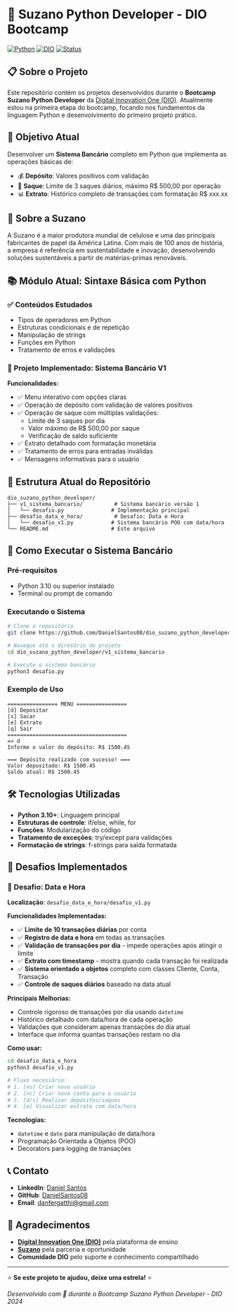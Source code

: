 # 🐍 Suzano Python Developer - DIO Bootcamp

[![Python](https://img.shields.io/badge/Python-3.10+-blue.svg)](https://www.python.org/downloads/)
[![DIO](https://img.shields.io/badge/DIO-Bootcamp-orange.svg)](https://www.dio.me/bootcamp/suzano-python-developer)
[![Status](https://img.shields.io/badge/Status-Em%20Desenvolvimento-yellow.svg)]()

## 📋 Sobre o Projeto

Este repositório contém os projetos desenvolvidos durante o **Bootcamp Suzano Python Developer** da [Digital Innovation One (DIO)](https://www.dio.me/). Atualmente estou na primeira etapa do bootcamp, focando nos fundamentos da linguagem Python e desenvolvimento do primeiro projeto prático.

## 🎯 Objetivo Atual

Desenvolver um **Sistema Bancário** completo em Python que implementa as operações básicas de:
- 💰 **Depósito**: Valores positivos com validação
- 💸 **Saque**: Limite de 3 saques diários, máximo R$ 500,00 por operação
- 📊 **Extrato**: Histórico completo de transações com formatação R$ xxx.xx

## 🏢 Sobre a Suzano

A Suzano é a maior produtora mundial de celulose e uma das principais fabricantes de papel da América Latina. Com mais de 100 anos de história, a empresa é referência em sustentabilidade e inovação, desenvolvendo soluções sustentáveis a partir de matérias-primas renováveis.

## 📚 Módulo Atual: Sintaxe Básica com Python

### ✅ Conteúdos Estudados
- Tipos de operadores em Python
- Estruturas condicionais e de repetição
- Manipulação de strings
- Funções em Python
- Tratamento de erros e validações

### 🎯 Projeto Implementado: Sistema Bancário V1

**Funcionalidades:**
- ✅ Menu interativo com opções claras
- ✅ Operação de depósito com validação de valores positivos
- ✅ Operação de saque com múltiplas validações:
  - Limite de 3 saques por dia
  - Valor máximo de R$ 500,00 por saque
  - Verificação de saldo suficiente
- ✅ Extrato detalhado com formatação monetária
- ✅ Tratamento de erros para entradas inválidas
- ✅ Mensagens informativas para o usuário

## 📁 Estrutura Atual do Repositório

```
dio_suzano_python_developer/
├── v1_sistema_bancario/          # Sistema bancário versão 1
│   └── desafio.py               # Implementação principal
├── desafio_data_e_hora/          # Desafio: Data e Hora
│   └── desafio_v1.py            # Sistema bancário POO com data/hora
└── README.md                    # Este arquivo
```

## 🚀 Como Executar o Sistema Bancário

### Pré-requisitos
- Python 3.10 ou superior instalado
- Terminal ou prompt de comando

### Executando o Sistema
```bash
# Clone o repositório
git clone https://github.com/DanielSantos08/dio_suzano_python_developer.git

# Navegue até o diretório do projeto
cd dio_suzano_python_developer/v1_sistema_bancario

# Execute o sistema bancário
python3 desafio.py
```

### Exemplo de Uso
```
================ MENU ================
[d] Depositar
[s] Sacar
[e] Extrato
[q] Sair
======================================
=> d
Informe o valor do depósito: R$ 1500.45

=== Depósito realizado com sucesso! ===
Valor depositado: R$ 1500.45
Saldo atual: R$ 1500.45
```

## 🛠️ Tecnologias Utilizadas

- **Python 3.10+**: Linguagem principal
- **Estruturas de controle**: if/else, while, for
- **Funções**: Modularização do código
- **Tratamento de exceções**: try/except para validações
- **Formatação de strings**: f-strings para saída formatada

## 🎯 Desafios Implementados

### 📅 Desafio: Data e Hora
**Localização**: `desafio_data_e_hora/desafio_v1.py`

**Funcionalidades Implementadas:**
- ✅ **Limite de 10 transações diárias** por conta
- ✅ **Registro de data e hora** em todas as transações
- ✅ **Validação de transações por dia** - impede operações após atingir o limite
- ✅ **Extrato com timestamp** - mostra quando cada transação foi realizada
- ✅ **Sistema orientado a objetos** completo com classes Cliente, Conta, Transação
- ✅ **Controle de saques diários** baseado na data atual

**Principais Melhorias:**
- Controle rigoroso de transações por dia usando `datetime`
- Histórico detalhado com data/hora de cada operação
- Validações que consideram apenas transações do dia atual
- Interface que informa quantas transações restam no dia

**Como usar:**
```bash
cd desafio_data_e_hora
python3 desafio_v1.py

# Fluxo necessário:
# 1. [nu] Criar novo usuário
# 2. [nc] Criar nova conta para o usuário
# 3. [d/s] Realizar depósitos/saques
# 4. [e] Visualizar extrato com data/hora
```

**Tecnologias:**
- `datetime` e `date` para manipulação de data/hora
- Programação Orientada a Objetos (POO)
- Decorators para logging de transações

## 📞 Contato

- **LinkedIn**: [Daniel Santos](https://www.linkedin.com/in/danielsantos10/)
- **GitHub**: [DanielSantos08](https://github.com/DanielSantos08)
- **Email**: danfergatthi@gmail.com

## 🙏 Agradecimentos

- **[Digital Innovation One (DIO)](https://www.dio.me/)** pela plataforma de ensino
- **[Suzano](https://www.suzano.com.br/)** pela parceria e oportunidade
- **Comunidade DIO** pelo suporte e conhecimento compartilhado

---

⭐ **Se este projeto te ajudou, deixe uma estrela!** ⭐

*Desenvolvido com 💚 durante o Bootcamp Suzano Python Developer - DIO 2024*
